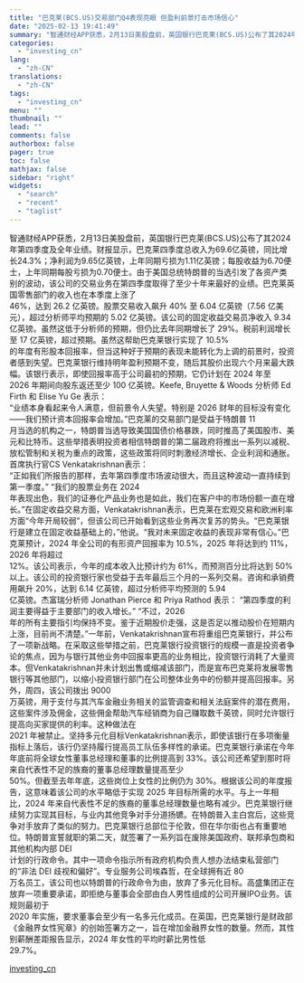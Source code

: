 ```yaml
---
title: "巴克莱(BCS.US)交易部门Q4表现亮眼 但盈利前景打击市场信心"
date: "2025-02-13 19:41:49"
summary: "智通财经APP获悉，2月13日美股盘前，英国银行巴克莱(BCS.US)公布了其2024年第四季度及..."
categories:
  - "investing_cn"
lang:
  - "zh-CN"
translations:
  - "zh-CN"
tags:
  - "investing_cn"
menu: ""
thumbnail: ""
lead: ""
comments: false
authorbox: false
pager: true
toc: false
mathjax: false
sidebar: "right"
widgets:
  - "search"
  - "recent"
  - "taglist"
---
```


智通财经APP获悉，2月13日美股盘前，英国银行巴克莱(BCS.US)公布了其2024年第四季度及全年业绩。财报显示，巴克莱四季度总收入为69.6亿英镑，同比增长24.3%；净利润为9.65亿英镑，上年同期亏损为1.11亿英镑；每股收益为6.70便士，上年同期每股亏损为0.70便士。由于美国总统特朗普的当选引发了各资产类别的波动，该公司的交易业务在第四季度取得了至少十年来最好的业绩。巴克莱英国零售部门的收入也在本季度上涨了   
46%，达到 26.2 亿英镑。股票交易收入飙升 40% 至 6.04 亿英镑（7.56 亿美元），超过分析师平均预期的 5.02 亿英镑。该公司的固定收益交易员净收入 9.34 亿英镑。虽然这低于分析师的预期，但仍比去年同期增长了 29%。税前利润增长至 17 亿英镑，超过预期。虽然这帮助巴克莱银行实现了 10.5%   
的年度有形股本回报率，但当这种好于预期的表现未能转化为上调的前景时，投资者感到失望。巴克莱银行维持明年盈利预期不变，随后其股价出现六个月来最大跌幅。该银行表示，即使回报率高于公司最初的预期，它仍计划在 2024 年至   
2026 年期间向股东返还至少 100 亿英镑。Keefe, Bruyette & Woods 分析师 Ed Firth 和 Elise Yu Ge 表示：   
“业绩本身看起来令人满意，但前景令人失望。特别是 2026 财年的目标没有变化——我们预计资本回报率会增加。”巴克莱的交易部门是受益于特朗普 11   
月当选的机构之一，特朗普当选导致美国国债价格暴跌，同时推高了美国股市、美元和比特币。这些举措表明投资者相信特朗普的第二届政府将推出一系列以减税、放松管制和关税为重点的政策，这些政策将同时刺激经济增长、企业利润和通胀。首席执行官CS Venkatakrishnan表示：   
“正如我们所报告的那样，去年第四季度市场波动很大，而且这种波动一直持续到第一季度。” “我们的股票业务在 2024   
年表现出色，我们的证券化产品业务也是如此，我们在客户中的市场份额一直在增长。”在固定收益交易方面，Venkatakrishnan表示，巴克莱在宏观交易和欧洲利率方面“今年开局较弱”，但该公司已开始看到这些业务再次复苏的势头。“巴克莱银行是建立在固定收益基础上的，”他说。“我对未来固定收益的表现非常有信心。”巴克莱预计，2024 年全公司的有形资产回报率为 10.5%，2025 年将达到约 11%，2026 年将超过   
12%。该公司表示，今年的成本收入比预计约为 61%，而预测百分比将达到 50% 以上。该公司的投资银行家也受益于去年最后三个月的一系列交易。咨询和承销费用飙升 20%，达到 6.14 亿英镑，超过分析师平均预测的 5.94   
亿英镑。杰富瑞分析师 Jonathan Pierce 和 Priya Rathod 表示： “第四季度的利润主要得益于主要部门的收入增长。” “不过，2026   
年的所有主要指引均保持不变。鉴于近期股价走强，这是否足以推动股价在短期内上涨，目前尚不清楚。”一年前，Venkatakrishnan宣布将重组巴克莱银行，并公布了一项新战略。在采取这些举措之前，巴克莱银行投资银行的规模一直是投资者争论的焦点，因为与银行其他业务中回报率更高的业务相比，投资银行消耗了大量资本。但Venkatakrishnan并未计划出售或缩减该部门，而是宣布巴克莱将发展零售银行等其他部门，以缩小投资银行部门在公司整体业务中的份额并提高回报率。另外，周四，该公司拨出 9000   
万英镑，用于支付与其汽车金融业务相关的监管调查和相关法庭案件的潜在费用，这些案件涉及佣金，这些佣金帮助汽车经销商为自己赚取数千英镑，同时允许银行提高向买家提供的利率。这种做法在   
2021 年被禁止。坚持多元化目标Venkatakrishnan表示，即使该银行在多项衡量指标上落后，该行仍坚持履行提高员工队伍多样性的承诺。巴克莱银行承诺在今年年底前将全球女性董事总经理和董事的比例提高到 33%。该公司还希望到那时将来自代表性不足的族裔的董事总经理数量提高至少   
50%。但截至去年年底，这些岗位上女性的比例仍为 30%。根据该公司的年度报告，这意味着该公司的水平略低于实现 2025 年目标所需的水平。与上一年相比，2024 年来自代表性不足的族裔的董事总经理数量也略有减少。巴克莱银行继续努力实现其目标，与业内其他竞争对手分道扬镳。在特朗普入主白宫后，这些竞争对手放弃了类似的努力。巴克莱银行总部位于伦敦，但在华尔街也占有重要地位。特朗普宣誓就职的第二天，就签署了一系列旨在废除美国政府、联邦承包商和其他机构内部 DEI   
计划的行政命令。其中一项命令指示所有政府机构负责人想办法结束私营部门的“非法 DEI 歧视和偏好”。专业服务公司埃森哲，在全球拥有近 80   
万名员工，该公司也以特朗普的行政命令为由，放弃了多元化目标。高盛集团正在放弃一项重要承诺，即拒绝与董事会全部由白人男性组成的公司开展IPO业务。该规则最初于   
2020 年实施，要求董事会至少有一名多元化成员。在英国，巴克莱银行是财政部《金融界女性宪章》的创始签署方之一，旨在增加金融界女性的数量。然而，其性别薪酬差距报告显示，2024 年女性的平均时薪比男性低   
29.7%。

[investing_cn](https://cn.investing.com/news/stock-market-news/article-2670117)
